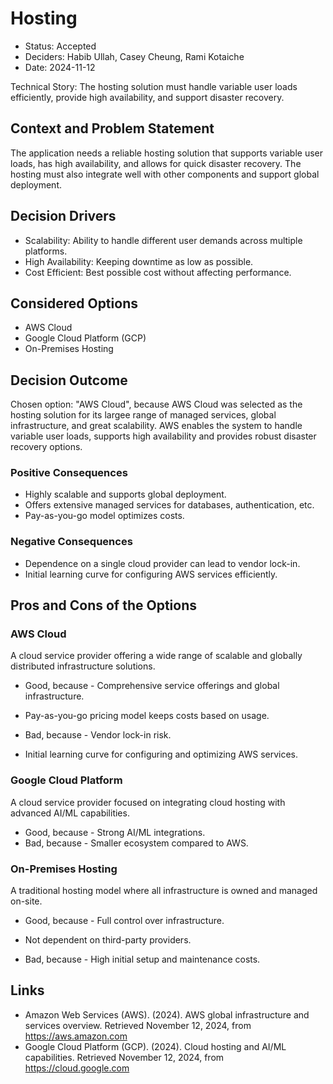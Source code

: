 # Hosting

* Status: Accepted
* Deciders: Habib Ullah, Casey Cheung, Rami Kotaiche
* Date: 2024-11-12

Technical Story: The hosting solution must handle variable user loads efficiently, provide high availability, and support disaster recovery.

## Context and Problem Statement

The application needs a reliable hosting solution that supports variable user loads, has high availability, and allows for quick disaster recovery. The hosting must also integrate well with other components and support global deployment.

## Decision Drivers

* Scalability: Ability to handle different user demands across multiple platforms.
* High Availability: Keeping downtime as low as possible.
* Cost Efficient: Best possible cost without affecting performance.

## Considered Options

* AWS Cloud
* Google Cloud Platform (GCP)
* On-Premises Hosting

## Decision Outcome

Chosen option: "AWS Cloud", because AWS Cloud was selected as the hosting solution for its largee range of managed services, global infrastructure, and great scalability. AWS enables the system to handle variable user loads, supports high availability and provides robust disaster recovery options.

### Positive Consequences

* Highly scalable and supports global deployment.
* Offers extensive managed services for databases, authentication, etc.
* Pay-as-you-go model optimizes costs.

### Negative Consequences

* Dependence on a single cloud provider can lead to vendor lock-in.
* Initial learning curve for configuring AWS services efficiently.

## Pros and Cons of the Options

### AWS Cloud

A cloud service provider offering a wide range of scalable and globally distributed infrastructure solutions.

* Good, because - Comprehensive service offerings and global infrastructure.
- Pay-as-you-go pricing model keeps costs based on usage.
* Bad, because - Vendor lock-in risk.
- Initial learning curve for configuring and optimizing AWS services.

### Google Cloud Platform

A cloud service provider focused on integrating cloud hosting with advanced AI/ML capabilities.

* Good, because - Strong AI/ML integrations.
* Bad, because - Smaller ecosystem compared to AWS.

### On-Premises Hosting

A traditional hosting model where all infrastructure is owned and managed on-site.

* Good, because - Full control over infrastructure.
- Not dependent on third-party providers.
* Bad, because - High initial setup and maintenance costs.

## Links

* Amazon Web Services (AWS). (2024). AWS global infrastructure and services overview. Retrieved November 12, 2024, from https://aws.amazon.com
* Google Cloud Platform (GCP). (2024). Cloud hosting and AI/ML capabilities. Retrieved November 12, 2024, from https://cloud.google.com
